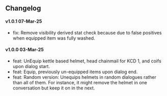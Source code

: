 ## Changelog

#### v1.0.1 07-Mar-25

- fix: Remove visibility derived stat check because due to false positives when equipped item was fully washed.

#### v1.0.0 03-Mar-25

- feat: UnEquip kettle based helmet, head chainmail for KCD 1, and coifs upon dialog start.
- feat: Equip, previously un-equipped items upon dialog end.
- feat: Random version: Unequips helmets in random dialogues rather than all of them. For instance, it might remove the helmet in one conversation but keep it on in the next.
